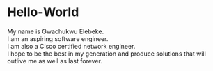 # Hello-World
My name is Gwachukwu Elebeke.<br>
I am an aspiring software engineer.<br>
I am also a Cisco certified network engineer.<br>
I hope to be the best in my generation and produce solutions that will outlive me as well as last forever.
